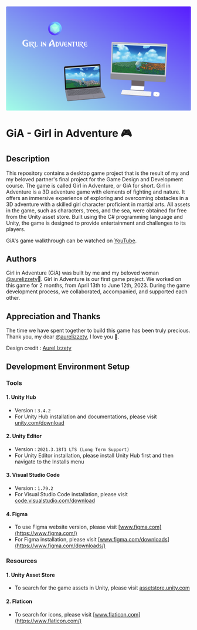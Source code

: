 ![](https://github.com/deandrasatriyosetiawan/girl-in-adventure/blob/main/Girl_in_Adventure.png)
# GiA - Girl in Adventure 🎮
## Description
This repository contains a desktop game project that is the result of my and my beloved partner's final project for the Game Design and Development course. The game is called Girl in Adventure, or GiA for short. Girl in Adventure is a 3D adventure game with elements of fighting and nature. It offers an immersive experience of exploring and overcoming obstacles in a 3D adventure with a skilled girl character proficient in martial arts. All assets in the game, such as characters, trees, and the sea, were obtained for free from the Unity asset store. Built using the C# programming language and Unity, the game is designed to provide entertainment and challenges to its players.

GiA's game walkthrough can be watched on [YouTube](https://youtu.be/6Wqgf88_Zj0?si=SnjHL-JW4elvARr2).

## Authors
Girl in Adventure (GiA) was built by me and my beloved woman [@aurelizzety](https://github.com/aurelizzety)🖤. Girl in Adventure is our first game project. We worked on this game for 2 months, from April 13th to June 12th, 2023. During the game development process, we collaborated, accompanied, and supported each other.
## Appreciation and Thanks
The time we have spent together to build this game has been truly precious. Thank you, my dear [@aurelizzety](https://github.com/aurelizzety), I love you 🖤.

Design credit : [Aurel Izzety](https://www.behance.net/gallery/173567409/GiA-Girl-in-Adventure-)

## Development Environment Setup
### Tools
#### 1. Unity Hub
- Version : `3.4.2`
- For Unity Hub installation and documentations, please visit [unity.com/download](https://unity.com/download)
#### 2. Unity Editor
- Version : `2021.3.18f1 LTS (Long Term Support)`
- For Unity Editor installation, please install Unity Hub first and then navigate to the Installs menu
#### 3. Visual Studio Code
- Version : `1.79.2`
- For Visual Studio Code installation, please visit [code.visualstudio.com/download](https://code.visualstudio.com/download)
#### 4. Figma
- To use Figma website version, please visit [www.figma.com](https://www.figma.com/)
- For Figma installation, please visit [www.figma.com/downloads](https://www.figma.com/downloads/)
### Resources
#### 1. Unity Asset Store
- To search for the game assets in Unity, please visit [assetstore.unity.com](https://assetstore.unity.com/)
#### 2. Flaticon
- To search for icons, please visit [www.flaticon.com](https://www.flaticon.com/)